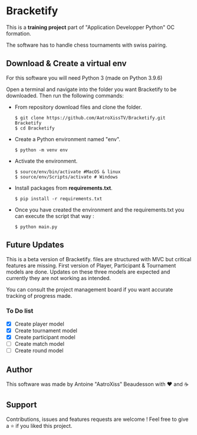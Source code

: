 # Bracketify

This is a **training project** part of "Application Developper Python" OC formation. 

The software has to handle chess tournaments with swiss pairing.

## Download & Create a virtual env

For this software you will need Python 3 (made on Python 3.9.6)

Open a terminal and navigate into the folder you want Bracketify to be downloaded. 
Then run the following commands: 

* From repository download files and clone the folder.
    ```
    $ git clone https://github.com/AatroXissTV/Bracketify.git Bracketify
    $ cd Bracketify
    ```
* Create a Python environment named "env".
    ```
    $ python -m venv env
    ```
* Activate the environment.
    ```
    $ source/env/bin/activate #MacOS & linux
    $ source/env/Scripts/activate # Windows
    ```
* Install packages from **requirements.txt**.
    ```
    $ pip install -r requirements.txt
    ```
* Once you have created the environment and the requirements.txt you can execute the script that way :
    ```
    $ python main.py
    ```

## Future Updates

This is a beta version of Bracketify. files are  structured with MVC but critical features are missing. 
First version of Player, Participant & Tournament models are done. 
Updates on these three models are expected and currently they are not working as intended.

You can consult the project management board if you want accurate tracking of progress made. 

### To Do list
- [x] Create player model
- [x] Create tournament model
- [x] Create participant model
- [ ] Create match model
- [ ] Create round model

## Author

This software was made by Antoine "AatroXiss" Beaudesson with :heart: and :coffee:

## Support

Contributions, issues and features requests are welcome ! 
Feel free to give a ⭐️ if you liked this project. 